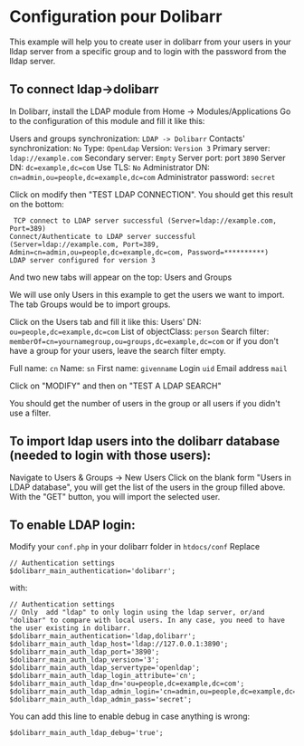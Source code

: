 # Configuration pour Dolibarr

This example will help you to create user in dolibarr from your users in your lldap server from a specific group and to login with the password from the lldap server.

## To connect ldap->dolibarr 

In Dolibarr, install the LDAP module from Home -> Modules/Applications
Go to the configuration of this module and fill it like this:


Users and groups synchronization: `LDAP -> Dolibarr`
Contacts' synchronization: `No`
Type: `OpenLdap`
Version: `Version 3`
Primary server: `ldap://example.com`
Secondary server: `Empty`
Server port: port `3890`
Server DN: `dc=example,dc=com`
Use TLS:  `No`
Administrator DN: `cn=admin,ou=people,dc=example,dc=com`
Administrator password: `secret`

Click on modify then "TEST LDAP CONNECTION". 
You should get this result on the bottom:
```
 TCP connect to LDAP server successful (Server=ldap://example.com, Port=389)
Connect/Authenticate to LDAP server successful (Server=ldap://example.com, Port=389, Admin=cn=admin,ou=people,dc=example,dc=com, Password=**********)
LDAP server configured for version 3
```

And two new tabs will appear on the top:
Users and Groups

We will use only Users in this example to get the users we want to import.
The tab Groups would be to import groups.

Click on the Users tab and fill it like this:
Users' DN: `ou=people,dc=example,dc=com`
List of objectClass: `person`
Search filter: `memberOf=cn=yournamegroup,ou=groups,dc=example,dc=com`
or if you don't have a group for your users, leave the search filter empty.

Full name: `cn`
Name: `sn`
First name: `givenname`
Login `uid`
Email address `mail`

Click on "MODIFY" and then on "TEST A LDAP SEARCH"

You should get the number of users in the group or all users if you didn't use a filter.


## To import ldap users into the dolibarr database (needed to login with those users):

Navigate to Users & Groups -> New Users
Click on the blank form "Users in LDAP database", you will get the list of the users in the group filled above. With the "GET" button, you will import the selected user.


## To enable LDAP login:

Modify your `conf.php` in your dolibarr folder in `htdocs/conf`
Replace
```
// Authentication settings
$dolibarr_main_authentication='dolibarr'; 
```

with:
```
// Authentication settings
// Only  add "ldap" to only login using the ldap server, or/and "dolibar" to compare with local users. In any case, you need to have the user existing in dolibarr.
$dolibarr_main_authentication='ldap,dolibarr'; 
$dolibarr_main_auth_ldap_host='ldap://127.0.0.1:3890';
$dolibarr_main_auth_ldap_port='3890';
$dolibarr_main_auth_ldap_version='3';
$dolibarr_main_auth_ldap_servertype='openldap';
$dolibarr_main_auth_ldap_login_attribute='cn';
$dolibarr_main_auth_ldap_dn='ou=people,dc=example,dc=com';
$dolibarr_main_auth_ldap_admin_login='cn=admin,ou=people,dc=example,dc=com';
$dolibarr_main_auth_ldap_admin_pass='secret';
```

You can add this line to enable debug in case anything is wrong:
```
$dolibarr_main_auth_ldap_debug='true';
```


